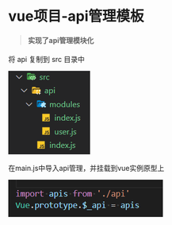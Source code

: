 # vue项目-api管理模板

> #### 实现了api管理模块化



将 api 复制到 src 目录中

![image-20211208000830781](README.assets/image-20211208000830781.png)

在main.js中导入api管理，并挂载到vue实例原型上

![image-20211208001109790](README.assets/image-20211208001109790.png)
